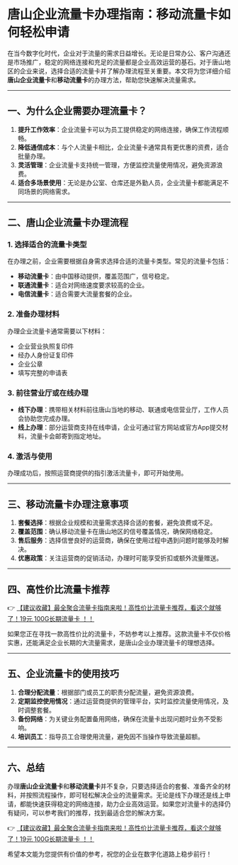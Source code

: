 # 唐山企业流量卡办理指南：移动流量卡如何轻松申请

在当今数字化时代，企业对于流量的需求日益增长。无论是日常办公、客户沟通还是市场推广，稳定的网络连接和充足的流量都是企业高效运营的基石。对于唐山地区的企业来说，选择合适的流量卡并了解办理流程至关重要。本文将为您详细介绍**唐山企业流量卡**和**移动流量卡**的办理方法，帮助您快速解决流量需求。

---

## 一、为什么企业需要办理流量卡？

1. **提升工作效率**：企业流量卡可以为员工提供稳定的网络连接，确保工作流程顺畅。
2. **降低通信成本**：与个人流量卡相比，企业流量卡通常具有更优惠的资费，适合批量办理。
3. **灵活管理**：企业流量卡支持统一管理，方便监控流量使用情况，避免资源浪费。
4. **适合多场景使用**：无论是办公室、仓库还是外勤人员，企业流量卡都能满足不同场景的网络需求。

---

## 二、唐山企业流量卡办理流程

### 1. 选择适合的流量卡类型
在办理之前，企业需要根据自身需求选择合适的流量卡类型。常见的流量卡包括：
- **移动流量卡**：由中国移动提供，覆盖范围广，信号稳定。
- **联通流量卡**：适合对网络速度要求较高的企业。
- **电信流量卡**：适合需要大流量套餐的企业。

### 2. 准备办理材料
办理企业流量卡通常需要以下材料：
- 企业营业执照复印件
- 经办人身份证复印件
- 企业公章
- 填写完整的申请表

### 3. 前往营业厅或在线办理
- **线下办理**：携带相关材料前往唐山当地的移动、联通或电信营业厅，工作人员会协助您完成办理。
- **线上办理**：部分运营商支持在线申请，企业可通过官方网站或官方App提交材料，流量卡会邮寄到指定地址。

### 4. 激活与使用
办理成功后，按照运营商提供的指引激活流量卡，即可开始使用。

---

## 三、移动流量卡办理注意事项

1. **套餐选择**：根据企业规模和流量需求选择合适的套餐，避免浪费或不足。
2. **覆盖范围**：确认移动流量卡在唐山地区的信号覆盖情况，确保网络稳定。
3. **售后服务**：选择信誉良好的运营商，确保在使用过程中遇到问题时能够及时解决。
4. **优惠政策**：关注运营商的促销活动，办理时可能享受折扣或额外流量赠送。

---

## 四、高性价比流量卡推荐

👉 [【建议收藏】最全聚合流量卡指南来啦！高性价比流量卡推荐，看这个就够了！19元 100G长期流量卡 ！！](https://bit.ly/Liuliangka)

如果您正在寻找一款高性价比的流量卡，不妨参考以上推荐。这款流量卡不仅价格实惠，还能满足企业长期的大流量需求，是唐山企业办理流量卡的理想选择。

---

## 五、企业流量卡的使用技巧

1. **合理分配流量**：根据部门或员工的职责分配流量，避免资源浪费。
2. **定期监控使用情况**：通过运营商提供的管理平台，实时监控流量使用情况，及时调整套餐。
3. **备份网络**：为关键业务配置备用网络，确保在流量卡出现问题时业务不受影响。
4. **培训员工**：指导员工合理使用流量，避免因不当操作导致流量超额。

---

## 六、总结

办理**唐山企业流量卡**和**移动流量卡**并不复杂，只要选择适合的套餐、准备齐全的材料，并按照流程操作，即可轻松解决企业的流量需求。无论是线下办理还是线上申请，都能快速获得稳定的网络连接，助力企业高效运营。如果您对流量卡的选择仍有疑问，可以参考我们的推荐，找到最适合您的解决方案。

👉 [【建议收藏】最全聚合流量卡指南来啦！高性价比流量卡推荐，看这个就够了！19元 100G长期流量卡 ！！](https://bit.ly/Liuliangka)

希望本文能为您提供有价值的参考，祝您的企业在数字化道路上稳步前行！